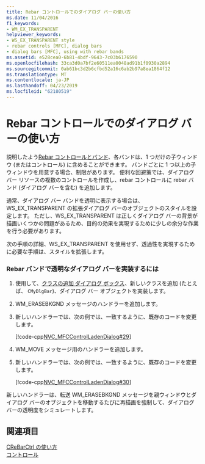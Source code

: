 ```yaml
---
title: Rebar コントロールでのダイアログ バーの使い方
ms.date: 11/04/2016
f1_keywords:
- WM_EX_TRANSPARENT
helpviewer_keywords:
- WS_EX_TRANSPARENT style
- rebar controls [MFC], dialog bars
- dialog bars [MFC], using with rebar bands
ms.assetid: e528cea0-6b81-4bdf-9643-7c03b6176590
ms.openlocfilehash: 33ca3d0a7bf2e60511ea0048ad91b1f0930a2894
ms.sourcegitcommit: 0ab61bc3d2b6cfbd52a16c6ab2b97a8ea1864f12
ms.translationtype: MT
ms.contentlocale: ja-JP
ms.lasthandoff: 04/23/2019
ms.locfileid: "62180519"
---
```

# <a name="using-a-dialog-bar-with-a-rebar-control"></a>Rebar コントロールでのダイアログ バーの使い方

説明したよう[Rebar コントロールとバンド](../mfc/rebar-controls-and-bands.md)、各バンドは、1 つだけの子ウィンドウ (またはコントロール) に含めることができます。 バンドごとに 1 つ以上の子ウィンドウを用意する場合、制限があります。 便利な回避策では、ダイアログ バー リソースの複数のコントロールを作成し、rebar コントロールに rebar バンド (ダイアログ バーを含む) を追加します。

通常、ダイアログ バー バンドを透明に表示する場合は、WS_EX_TRANSPARENT の拡張ダイアログ バーのオブジェクトのスタイルを設定します。 ただし、WS_EX_TRANSPARENT は正しくダイアログ バーの背景が描画いくつかの問題があるため、目的の効果を実現するために少しの余分な作業を行う必要があります。

次の手順の詳細、WS_EX_TRANSPARENT を使用せず、透過性を実現するために必要な手順は、スタイルを拡張します。

### <a name="to-implement-a-transparent-dialog-bar-in-a-rebar-band"></a>Rebar バンドで透明なダイアログ バーを実装するには

1. 使用して、[クラスの追加 ダイアログ ボックス](../mfc/reference/adding-an-mfc-class.md)、新しいクラスを追加 (たとえば、 `CMyDlgBar`)、ダイアログ バー オブジェクトを実装します。

1. WM_ERASEBKGND メッセージのハンドラーを追加します。

1. 新しいハンドラーでは、次の例では、一致するように、既存のコードを変更します。

   [!code-cpp[NVC_MFCControlLadenDialog#29](../mfc/codesnippet/cpp/using-a-dialog-bar-with-a-rebar-control_1.cpp)]

1. WM_MOVE メッセージ用のハンドラーを追加します。

1. 新しいハンドラーでは、次の例では、一致するように、既存のコードを変更します。

   [!code-cpp[NVC_MFCControlLadenDialog#30](../mfc/codesnippet/cpp/using-a-dialog-bar-with-a-rebar-control_2.cpp)]

新しいハンドラーは、転送 WM_ERASEBKGND メッセージを親ウィンドウとダイアログ バーのオブジェクトを移動するたびに再描画を強制して、ダイアログ バーの透明度をシミュレートします。

## <a name="see-also"></a>関連項目

[CReBarCtrl の使い方](../mfc/using-crebarctrl.md)<br/>
[コントロール](../mfc/controls-mfc.md)
